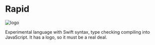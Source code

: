 # Rapid

![logo](https://cloud.githubusercontent.com/assets/50943/4725916/a27d4846-595d-11e4-908c-43d4eae8180e.png)

Experimental language with Swift syntax, type checking compiling into JavaScript. It has a logo, so it must be a real deal.

